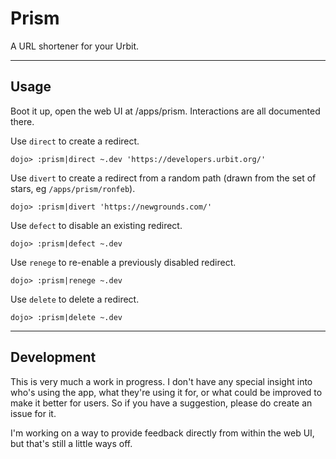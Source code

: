 # Prism
A URL shortener for your Urbit. 

-----

## Usage

Boot it up, open the web UI at /apps/prism. Interactions are all documented
there.

Use `direct` to create a redirect.
```
dojo> :prism|direct ~.dev 'https://developers.urbit.org/'
```

Use `divert` to create a redirect from a random path (drawn from the set
of stars, eg `/apps/prism/ronfeb`).
```
dojo> :prism|divert 'https://newgrounds.com/'
```

Use `defect` to disable an existing redirect.
```
dojo> :prism|defect ~.dev
```

Use `renege` to re-enable a previously disabled redirect.
```
dojo> :prism|renege ~.dev
```

Use `delete` to delete a redirect.
```
dojo> :prism|delete ~.dev
```

-----

## Development

This is very much a work in progress. I don't have any special insight
into who's using the app, what they're using it for, or what could be
improved to make it better for users. So if you have a suggestion,
please do create an issue for it. 

I'm working on a way to provide feedback directly from within the web
UI, but that's still a little ways off.
